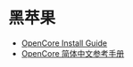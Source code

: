 # 黑苹果

- [OpenCore Install Guide](https://dortania.github.io/OpenCore-Install-Guide/)
- [OpenCore 简体中文参考手册](https://oc.skk.moe/)